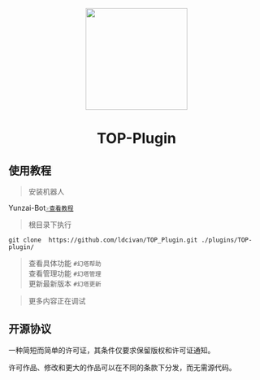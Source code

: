 <p align="center">
  <a href="https://github.com/ldcivan/TOP_Plugin">
    <img width="200" src="">
  </a>
</p>
<h1 align="center">TOP-Plugin</h1>

## 使用教程
>安装机器人

Yunzai-Bot[`☞查看教程`](https://gitee.com/Le-niao/Yunzai-Bot?_from=gitee_search)

>根目录下执行
```
git clone  https://github.com/ldcivan/TOP_Plugin.git ./plugins/TOP-plugin/   
```
>查看具体功能  `#幻塔帮助`   
>查看管理功能  `#幻塔管理`     
>更新最新版本  `#幻塔更新`

>更多内容正在调试

## 开源协议

一种简短而简单的许可证，其条件仅要求保留版权和许可证通知。

许可作品、修改和更大的作品可以在不同的条款下分发，而无需源代码。 
